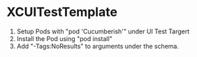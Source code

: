 # XCUITestTemplate

1. Setup Pods with "pod 'Cucumberish'" under UI Test Targert 
2. Install the Pod using "pod install"
3. Add "-Tags:NoResults"  to arguments under the schema.
